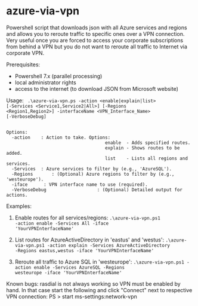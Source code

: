 # azure-via-vpn
Powershell script that downloads json with all Azure services and regions and allows you to reroute traffic to specific ones over a VPN connection. Very useful once you are forced to access your corporate subscriptions from behind a VPN but you do not want to reroute all traffic to Internet via corporate VPN.

Prerequisites:
- Powershell 7.x (parallel processing)
- local administrator rights
- access to the internet (to download JSON from Microsoft website)

Usage:
<code>
.\azure-via-vpn.ps -action <enable|explain|list> [-Services <Service1,Service2|All>] [-Regions <Region1,Region2>] -interfaceName <VPN_Interface_Name> [-VerboseDebug]
</code>

<code>
Options:
  -action <enable|explain|list>   : Action to take. Options:
                                     enable  - Adds specified routes.
                                     explain - Shows routes to be added.
                                     list    - Lists all regions and services.
  -Services <Service1,Service2|All> : Azure services to filter by (e.g., 'AzureSQL').
  -Regions <Region1,Region2>      : (Optional) Azure regions to filter by (e.g., 'westeurope').
  -iface <VPN_Interface_Name>     : VPN interface name to use (required).
  -VerboseDebug                   : (Optional) Detailed output for actions.
</code>
    
Examples:
  1. Enable routes for all services/regions:
       <code>.\azure-via-vpn.ps1 -action enable -Services All -iface 'YourVPNInterfaceName'</code>

  3. List routes for AzureActiveDirectory in 'eastus' and 'westus':
       <code>.\azure-via-vpn.ps1 -action explain -Services AzureActiveDirectory -Regions eastus,westus -iface 'YourVPNInterfaceName'</code>

  4. Reroute all traffic to Azure SQL in 'westeurope':
       <code>.\azure-via-vpn.ps1 -action enable -Services AzureSQL -Regions westeurope -iface 'YourVPNInterfaceName'</code>


Known bugs: 
rasdial <connectionName> is not always working so VPN must be enabled by hand.
In that case start the following and click "Connect" next to respective VPN connection:
PS > start ms-settings:network-vpn
